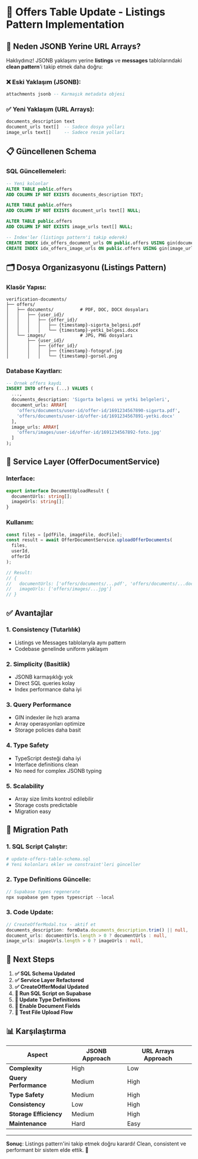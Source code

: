 # 🔄 Offers Table Update - Listings Pattern Implementation

## 🎯 Neden JSONB Yerine URL Arrays?

Haklıydınız! JSONB yaklaşımı yerine **listings** ve **messages** tablolarındaki **clean pattern**'i takip etmek daha doğru:

### ❌ Eski Yaklaşım (JSONB):
```sql
attachments jsonb -- Karmaşık metadata objesi
```

### ✅ Yeni Yaklaşım (URL Arrays):
```sql
documents_description text
document_urls text[]  -- Sadece dosya yolları
image_urls text[]     -- Sadece resim yolları
```

## 📋 Güncellenen Schema

### SQL Güncellemeleri:
```sql
-- Yeni kolonlar
ALTER TABLE public.offers 
ADD COLUMN IF NOT EXISTS documents_description TEXT;

ALTER TABLE public.offers 
ADD COLUMN IF NOT EXISTS document_urls text[] NULL;

ALTER TABLE public.offers 
ADD COLUMN IF NOT EXISTS image_urls text[] NULL;

-- Index'ler (listings pattern'i takip ederek)
CREATE INDEX idx_offers_document_urls ON public.offers USING gin(document_urls);
CREATE INDEX idx_offers_image_urls ON public.offers USING gin(image_urls);
```

## 🗂️ Dosya Organizasyonu (Listings Pattern)

### Klasör Yapısı:
```
verification-documents/
├── offers/
│   ├── documents/          # PDF, DOC, DOCX dosyaları
│   │   ├── {user_id}/
│   │   │   ├── {offer_id}/
│   │   │   │   ├── {timestamp}-sigorta_belgesi.pdf
│   │   │   │   └── {timestamp}-yetki_belgesi.docx
│   └── images/             # JPG, PNG dosyaları
│       ├── {user_id}/
│       │   ├── {offer_id}/
│       │   │   ├── {timestamp}-fotograf.jpg
│       │   │   └── {timestamp}-gorsel.png
```

### Database Kayıtları:
```sql
-- Örnek offers kaydı
INSERT INTO offers (...) VALUES (
  ...,
  documents_description: 'Sigorta belgesi ve yetki belgeleri',
  document_urls: ARRAY[
    'offers/documents/user-id/offer-id/1691234567890-sigorta.pdf',
    'offers/documents/user-id/offer-id/1691234567891-yetki.docx'
  ],
  image_urls: ARRAY[
    'offers/images/user-id/offer-id/1691234567892-foto.jpg'
  ]
);
```

## 🔧 Service Layer (OfferDocumentService)

### Interface:
```typescript
export interface DocumentUploadResult {
  documentUrls: string[];
  imageUrls: string[];
}
```

### Kullanım:
```typescript
const files = [pdfFile, imageFile, docFile];
const result = await OfferDocumentService.uploadOfferDocuments(
  files, 
  userId, 
  offerId
);

// Result:
// {
//   documentUrls: ['offers/documents/...pdf', 'offers/documents/...docx'],
//   imageUrls: ['offers/images/...jpg']
// }
```

## ✅ Avantajlar

### 1. **Consistency (Tutarlılık)**
- Listings ve Messages tablolarıyla aynı pattern
- Codebase genelinde uniform yaklaşım

### 2. **Simplicity (Basitlik)**
- JSONB karmaşıklığı yok
- Direct SQL queries kolay
- Index performance daha iyi

### 3. **Query Performance**
- GIN indexler ile hızlı arama
- Array operasyonları optimize
- Storage policies daha basit

### 4. **Type Safety**
- TypeScript desteği daha iyi
- Interface definitions clean
- No need for complex JSONB typing

### 5. **Scalability**
- Array size limits kontrol edilebilir
- Storage costs predictable
- Migration easy

## 🔄 Migration Path

### 1. SQL Script Çalıştır:
```bash
# update-offers-table-schema.sql
# Yeni kolonları ekler ve constraint'leri günceller
```

### 2. Type Definitions Güncelle:
```typescript
// Supabase types regenerate
npx supabase gen types typescript --local
```

### 3. Code Update:
```typescript
// CreateOfferModal.tsx - aktif et
documents_description: formData.documents_description.trim() || null,  
document_urls: documentUrls.length > 0 ? documentUrls : null,
image_urls: imageUrls.length > 0 ? imageUrls : null,
```

## 🚀 Next Steps

1. **✅ SQL Schema Updated**
2. **✅ Service Layer Refactored** 
3. **✅ CreateOfferModal Updated**
4. **🚧 Run SQL Script on Supabase**
5. **🚧 Update Type Definitions**
6. **🚧 Enable Document Fields**
7. **🚧 Test File Upload Flow**

## 📊 Karşılaştırma

| Aspect | JSONB Approach | URL Arrays Approach |
|--------|----------------|-------------------|
| **Complexity** | High | Low |
| **Query Performance** | Medium | High |
| **Type Safety** | Medium | High |
| **Consistency** | Low | High |
| **Storage Efficiency** | Medium | High |
| **Maintenance** | Hard | Easy |

---

**Sonuç**: Listings pattern'ini takip etmek doğru karardı! Clean, consistent ve performant bir sistem elde ettik. 🎉
